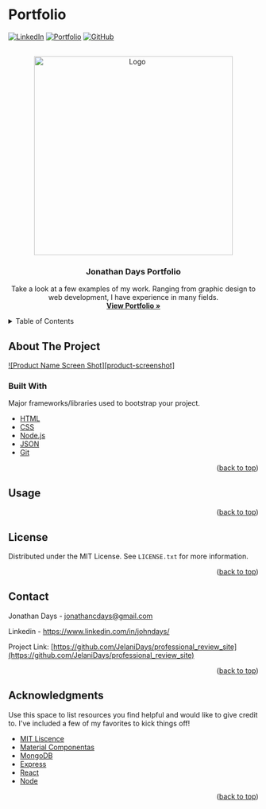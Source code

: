 # Portfolio

<!-- PROJECT SHIELDS -->

<a href="https://www.linkedin.com/in/johndays/">![LinkedIn](https://img.shields.io/badge/linkedin-%230077B5.svg?style=for-the-badge&logo=linkedin&logoColor=white)</a>
<a href="https://www.jonathancdays.com/">![Portfolio](https://img.shields.io/badge/Portfolio-%23000000.svg?style=for-the-badge&logo=firefox&logoColor=#FF7)</a>
<a href="https://github.com/jonathancdays">![GitHub](https://img.shields.io/badge/github-%23121011.svg?style=for-the-badge&logo=github&logoColor=white)</a>
<a href=" "> </a>
<a href=" "> </a>

<!-- PROJECT LOGO -->

<br />
<div align="center">
  <a href="https://www.jonathancdays.com/">
    <img src="src/assets/logo.svg" alt="Logo" width="400" height="400">
  </a>

  <h3 align="center">Jonathan Days Portfolio</h3>

  <p align="center">
 Take a look at a few examples of my work. Ranging from graphic design to web development, I have experience in many fields.
    <br> 
    <a href="https://www.jonathancdays.com/"><strong>View Portfolio »</strong></a>
</div>

<!-- TABLE OF CONTENTS -->
<details>
  <summary>Table of Contents</summary>
  <ol>
    <li>
      <a href="#about-the-project">About The Project</a>
      <ul>
        <li><a href="#built-with">Built With</a></li>
      </ul>
    </li>
  </ol>
</details>

<!-- ABOUT THE PROJECT -->

## About The Project

[![Product Name Screen Shot][product-screenshot]](https://example.com)

### Built With

Major frameworks/libraries used to bootstrap your project. 

- [HTML](https://html.spec.whatwg.org/)
- [CSS](https://developer.mozilla.org/en-US/docs/Web/CSS)
- [Node.js](https://nodejs.org/en/)
- [JSON](https://www.json.org/json-en.html)
- [Git](https://git-scm.com/)

<p align="right">(<a href="#top">back to top</a>)</p>

<!-- GETTING STARTED -->

<!-- USAGE EXAMPLES -->

## Usage


<p align="right">(<a href="#top">back to top</a>)</p>

<!-- ROADMAP -->


<!-- LICENSE -->

## License

Distributed under the MIT License. See `LICENSE.txt` for more information.

<p align="right">(<a href="#top">back to top</a>)</p>

<!-- CONTACT -->

## Contact

Jonathan Days - jonathancdays@gmail.com

Linkedin - https://www.linkedin.com/in/johndays/

Project Link: [https://github.com/JelaniDays/professional_review_site](https://github.com/JelaniDays/professional_review_site)

<p align="right">(<a href="#top">back to top</a>)</p>

<!-- ACKNOWLEDGMENTS -->

## Acknowledgments

Use this space to list resources you find helpful and would like to give credit to. I've included a few of my favorites to kick things off!

- [MIT Liscence](https://opensource.org/licenses/MIT)
- [Material Componentas](https://github.com/material-components)
- [MongoDB](https://github.com/mongodb/mongo)
- [Express](https://github.com/expressjs/express)
- [React](https://github.com/facebook/react)
- [Node](https://github.com/nodejs/node)

<p align="right">(<a href="#top">back to top</a>)</p>
